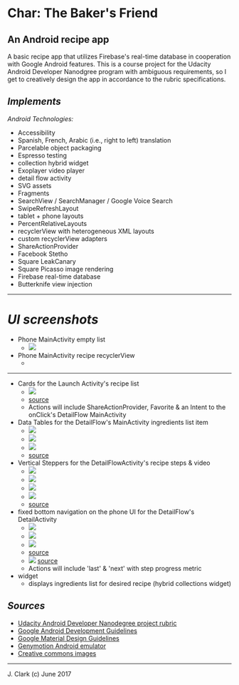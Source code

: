 # Char: The Baker's Friend
## An Android recipe app

A basic recipe app that utilizes Firebase's real-time database in cooperation with Google Android features. This is a course project for the Udacity Android Developer Nanodgree program with ambiguous requirements, so I get to creatively design the app in accordance to the rubric specifications.  

## _Implements_

_Android Technologies:_

- Accessibility
- Spanish, French, Arabic (i.e., right to left) translation
- Parcelable object packaging
- Espresso testing
- collection hybrid widget
- Exoplayer video player
- detail flow activity
- SVG assets
- Fragments
- SearchView / SearchManager / Google Voice Search
- SwipeRefreshLayout
- tablet + phone layouts
- PercentRelativeLayouts
- recyclerView with heterogeneous XML layouts
- custom recyclerView adapters
- ShareActionProvider
- Facebook Stetho
- Square LeakCanary
- Square Picasso image rendering
- Firebase real-time database
- Butterknife view injection

*** 

# _UI screenshots_

- Phone MainActivity empty list
    - ![](readme/UI_screenshots/empty_main_activity.png)
- Phone MainActivity recipe recyclerView
    - ![]()

***

- Cards for the Launch Activity's recipe list
    - ![](planning/wireframes-GMD/main_activity-recipe_card.png)
    - [source](https://material.io/guidelines/components/cards.html#cards-usage)
    - Actions will include ShareActionProvider, Favorite & an Intent to the onClick's DetailFlow MainActivity
- Data Tables for the DetailFlow's MainActivity ingredients list item
    - ![](planning/wireframes-GMD/data_table_vertical_for_ingredients.png)
    - ![](planning/wireframes-GMD/data_table_header_footer.png)
    - ![](planning/wireframes-GMD/data_table_columns.png)
    - [source](https://material.io/guidelines/components/data-tables.html)
- Vertical Steppers for the DetailFlowActivity's recipe steps & video
    - ![](planning/wireframes-GMD/vertical_stepper_wireframe.png)
    - ![](planning/wireframes-GMD/stepper_usage.png)
    - ![](planning/wireframes-GMD/stepper_UI_redline.png)
    - ![](planning/wireframes-GMD/stepper_redlines.png)
    - [source](https://material.io/guidelines/components/steppers.html#steppers-specs)
- fixed bottom navigation on the phone UI for the DetailFlow's DetailActivity
    - ![](planning/wireframes-GMD/phone_detail_flow_step_instruction_fixed_bottom_navigation.png)
    - ![](planning/wireframes-GMD/phone_detail_flow_steps_elevation.png)
    - ![](planning/wireframes-GMD/phone_detail_flow_steps_redlines.png)
    - [source](https://material.io/guidelines/components/bottom-navigation.html#bottom-navigation-specs)
    - ![](planning/wireframes-GMD/stepper_bottom_navigation_progress.png)
    [source](https://material.io/guidelines/components/steppers.html#steppers-specs)
    - Actions will include 'last' & 'next' with step progress metric
- widget 
    - displays ingredients list for desired recipe (hybrid collections widget)

## _Sources_

- [Udacity Android Developer Nanodegree project rubric](https://review.udacity.com/#!/rubrics/829/view)
- [Google Android Development Guidelines](https://developer.android.com/develop/index.html)
- [Google Material Design Guidelines](https://material.io/guidelines/)
- [Genymotion Android emulator](https://www.genymotion.com/)
- [Creative commons images](https://search.creativecommons.org/)


***

J. Clark (c) June 2017